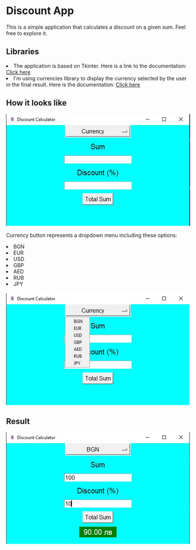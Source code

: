 <h1>Discount App</h1>
<p>This is a simple application that calculates a discount on a given sum. 
Feel free to explore it.</p>

<h2>Libraries</h2>
<li>The application is based on Tkinter. Here is a link to the documentation: 
<a href="https://docs.python.org/3/library/tkinter.html"><u>Click here</u></a></li>
<li>I'm using currencies library to display the currency selected by the user in the 
final result. Here is the documentation: 
<a href="https://pypi.org/project/currencies/"><u>Click here</u></a></li>

<h2>How it looks like</h2>
<img src="https://raw.githubusercontent.com/CodingPawn/discount-calculator/main/discount%20calculator.jpg">
<p>Currency button represents a dropdown menu including these options:</p>
<li>BGN</li>
<li>EUR</li>
<li>USD</li>
<li>GBP</li>
<li>AED</li>
<li>RUB</li>
<li>JPY</li>
<br>
<img src="https://raw.githubusercontent.com/CodingPawn/discount-calculator/main/currency_feature.jpg">

<h2>Result</h2>
<img src="https://raw.githubusercontent.com/CodingPawn/discount-calculator/main/result.jpg">
